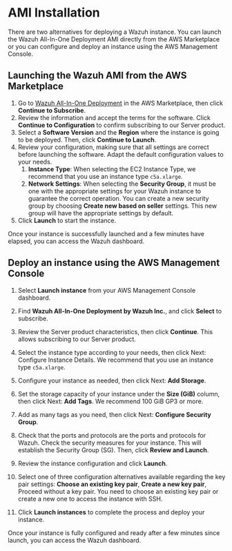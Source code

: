 # AMI Installation

There are two alternatives for deploying a Wazuh instance. You can launch the Wazuh All-In-One Deployment AMI directly from the AWS Marketplace or you can configure and deploy an instance using the AWS Management Console.

## Launching the Wazuh AMI from the AWS Marketplace

1. Go to [Wazuh All-In-One Deployment](https://aws.amazon.com/marketplace/pp/prodview-eju4flv5eqmgq?ref=hmpg_recommendations_widget) in the AWS Marketplace, then click **Continue to Subscribe**.
2. Review the information and accept the terms for the software. Click **Continue to Configuration** to confirm subscribing to our Server product.
3. Select a **Software Version** and the **Region** where the instance is going to be deployed. Then, click **Continue to Launch**.
4. Review your configuration, making sure that all settings are correct before launching the software. Adapt the default configuration values to your needs.
    1. **Instance Type**: When selecting the EC2 Instance Type, we recommend that you use an instance type `c5a.xlarge`.
    2. **Network Settings**: When selecting the **Security Group**, it must be one with the appropriate settings for your Wazuh instance to guarantee the correct operation. You can create a new security group by choosing **Create new based on seller** settings. This new group will have the appropriate settings by default.
5. Click **Launch** to start the instance.

Once your instance is successfully launched and a few minutes have elapsed, you can access the Wazuh dashboard.

## Deploy an instance using the AWS Management Console

1. Select **Launch instance** from your AWS Management Console dashboard.

2. Find **Wazuh All-In-One Deployment by Wazuh Inc.**, and click **Select** to subscribe.

3. Review the Server product characteristics, then click **Continue**. This allows subscribing to our Server product.

4. Select the instance type according to your needs, then click Next: Configure Instance Details. We recommend that you use an instance type `c5a.xlarge`.

5. Configure your instance as needed, then click Next: **Add Storage**.

6. Set the storage capacity of your instance under the **Size (GiB)** column, then click Next: **Add Tags**. We recommend 100 GiB GP3 or more.

7. Add as many tags as you need, then click Next: **Configure Security Group**.

8. Check that the ports and protocols are the ports and protocols for Wazuh. Check the security measures for your instance. This will establish the Security Group (SG). Then, click **Review and Launch**.

9. Review the instance configuration and click **Launch**.

10. Select one of three configuration alternatives available regarding the key pair settings: **Choose an existing key pair**, **Create a new key pair**, Proceed without a key pair. You need to choose an existing key pair or create a new one to access the instance with SSH.

11. Click **Launch instances** to complete the process and deploy your instance.

Once your instance is fully configured and ready after a few minutes since launch, you can access the Wazuh dashboard.
